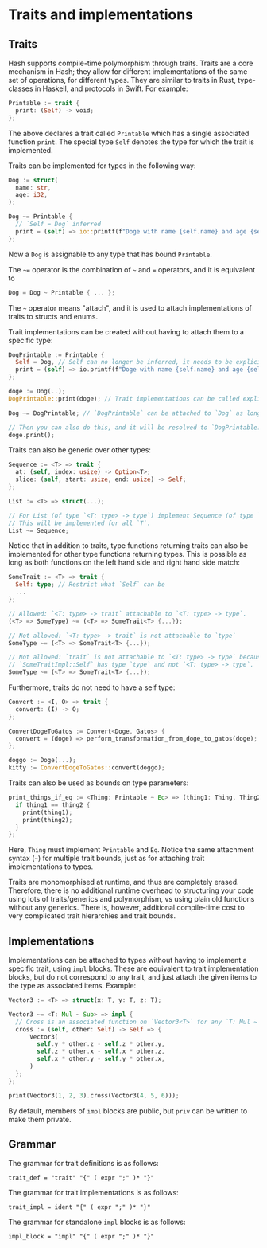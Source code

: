 # Traits and implementations

## Traits

Hash supports compile-time polymorphism through traits.
Traits are a core mechanism in Hash; they allow for different implementations of the same set of operations, for different types.
They are similar to traits in Rust, type-classes in Haskell, and protocols in Swift.
For example:
```rs
Printable := trait {
  print: (Self) -> void;
};
```
The above declares a trait called `Printable` which has a single associated function `print`.
The special type `Self` denotes the type for which the trait is implemented.

Traits can be implemented for types in the following way:
```rs
Dog := struct(
  name: str,
  age: i32,
);

Dog ~= Printable {
  // `Self = Dog` inferred
  print = (self) => io::printf(f"Doge with name {self.name} and age {self.age}");
};
```
Now a `Dog` is assignable to any type that has bound `Printable`.

The `~=` operator is the combination of `~` and `=` operators, and it is equivalent to 
```rs
Dog = Dog ~ Printable { ... };
```
The `~` operator means "attach", and it is used to attach implementations of traits to structs and enums.

Trait implementations can be created without having to attach them to a specific type:
```rs
DogPrintable := Printable {
  Self = Dog, // Self can no longer be inferred, it needs to be explicitly specified.
  print = (self) => io.printf(f"Doge with name {self.name} and age {self.age}");
};

doge := Dog(..);
DogPrintable::print(doge); // Trait implementations can be called explicitly like this

Dog ~= DogPrintable; // `DogPrintable` can be attached to `Dog` as long as `DogPrintable::Self = Dog`.

// Then you can also do this, and it will be resolved to `DogPrintable::print(doge)`:
doge.print();
```

Traits can also be generic over other types:
```rs
Sequence := <T> => trait {
  at: (self, index: usize) -> Option<T>;
  slice: (self, start: usize, end: usize) -> Self;
};

List := <T> => struct(...);

// For List (of type `<T: type> -> type`) implement Sequence (of type `<T: type> -> trait`):
// This will be implemented for all `T`.
List ~= Sequence; 
```
Notice that in addition to traits, type functions returning traits can also be implemented for other type functions returning types.
This is possible as long as both functions on the left hand side and right hand side match:
```rs
SomeTrait := <T> => trait {
  Self: type; // Restrict what `Self` can be
  ...
};

// Allowed: `<T: type> -> trait` attachable to `<T: type> -> type`.
(<T> => SomeType) ~= (<T> => SomeTrait<T> {...});

// Not allowed: `<T: type> -> trait` is not attachable to `type`
SomeType ~= (<T> => SomeTrait<T> {...});

// Not allowed: `trait` is not attachable to `<T: type> -> type` because
// `SomeTraitImpl::Self` has type `type` and not `<T: type> -> type`.
SomeType ~= (<T> => SomeTrait<T> {...});
```

Furthermore, traits do not need to have a self type:
```rs
Convert := <I, O> => trait {
  convert: (I) -> O;
};

ConvertDogeToGatos := Convert<Doge, Gatos> {
  convert = (doge) => perform_transformation_from_doge_to_gatos(doge);
};

doggo := Doge(...);
kitty := ConvertDogeToGatos::convert(doggo);
```

Traits can also be used as bounds on type parameters:
```rs
print_things_if_eq := <Thing: Printable ~ Eq> => (thing1: Thing, Thing2: thing) => {
  if thing1 == thing2 {
    print(thing1);
    print(thing2);
  }
};
```
Here, `Thing` must implement `Printable` and `Eq`.
Notice the same attachment syntax (`~`) for multiple trait bounds, just as for attaching trait implementations to types.

Traits are monomorphised at runtime, and thus are completely erased.
Therefore, there is no additional runtime overhead to structuring your code using lots of traits/generics and polymorphism, vs using plain old functions without any generics.
There is, however, additional compile-time cost to very complicated trait hierarchies and trait bounds.

## Implementations

Implementations can be attached to types without having to implement a specific trait, using `impl` blocks.
These are equivalent to trait implementation blocks, but do not correspond to any trait, and just attach the given items to the type as associated items.
Example:

```rs
Vector3 := <T> => struct(x: T, y: T, z: T);

Vector3 ~= <T: Mul ~ Sub> => impl {
  // Cross is an associated function on `Vector3<T>` for any `T: Mul ~ Sub`.
  cross := (self, other: Self) -> Self => {
      Vector3(
        self.y * other.z - self.z * other.y,
        self.z * other.x - self.x * other.z,
        self.x * other.y - self.y * other.x,
      )
  };
};

print(Vector3(1, 2, 3).cross(Vector3(4, 5, 6)));
```

By default, members of `impl` blocks are public, but `priv` can be written to make them private.

## Grammar

The grammar for trait definitions is as follows:

```
trait_def = "trait" "{" ( expr ";" )* "}"
```

The grammar for trait implementations is as follows:

```
trait_impl = ident "{" ( expr ";" )* "}"
```

The grammar for standalone `impl` blocks is as follows:

```
impl_block = "impl" "{" ( expr ";" )* "}"
```
